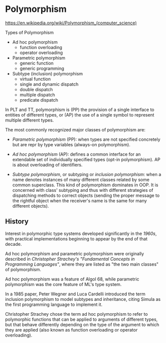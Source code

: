 # Polymorphism

https://en.wikipedia.org/wiki/Polymorphism_(computer_science)

Types of Polymorphism
- Ad hoc polymorphism
  - function overloading
  - operator overloading
- Parametric polymorphism
  - generic function
  - generic programming
- Subtype (inclusion) polymorphism
  - virtual function
  - single and dynamic dispatch
  - double dispatch
  - multiple dispatch
  - predicate dispatch


In PLT and TT, polymorphism is 
(PP) the provision of a single interface to entities of different types, or 
(AP) the use of a single symbol to represent multiple different types.


The most commonly recognized major classes of polymorphism are:

* *Parametric polymorphism* (PP): when types are not specified concretely but are repr by type variables (always-on polymorphism).

* *Ad hoc polymorphism* (AP): 
defines a common interface for an extendable set of individually specified types (opt-in polymorphism). AP is about overloading of identifiers.

* *Subtype polymorphism*, or subtyping or *inclusion polymorphism*: 
when a name denotes instances of many different classes related by some common superclass. This kind of polymorphism dominates in OOP. It is concerned with class' subtyping and thus with different strategies of dispatching methods to correct objects (sending the proper message to the rightful object when the receiver's name is the same for many different objects).

## History

Interest in polymorphic type systems developed significantly in the *1960s*, with practical implementations beginning to appear by the end of that decade.

Ad hoc polymorphism and parametric polymorphism were originally described in *Christopher Strachey's "Fundamental Concepts in Programming Languages"*, where they are listed as "the two main classes" of polymorphism.

Ad hoc polymorphism was a feature of Algol 68, while parametric polymorphism was the core feature of ML's type system.

In a 1985 paper, Peter Wegner and Luca Cardelli introduced the term inclusion polymorphism to model subtypes and inheritance, citing Simula as the first programming language to implement it.

Christopher Strachey chose the term ad hoc polymorphism to refer to polymorphic functions that can be applied to arguments of different types, but that behave differently depending on the type of the argument to which they are applied (also known as function overloading or operator overloading).

